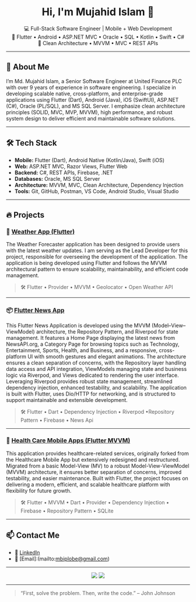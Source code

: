 <h1 align="center">Hi, I'm Mujahid Islam 👋</h1>

<p align="center">
  💻 Full-Stack Software Engineer | Mobile + Web Development<br>
  📱 Flutter • Android • ASP.NET MVC • Oracle • SQL • Kotlin • Swift • C#<br>
  🧠 Clean Architecture • MVVM • MVC • REST APIs
</p>

---

## 🚀 About Me

I’m Md. Mujahid Islam, a Senior Software Engineer at United Finance PLC with over 9 years of experience in software engineering. I specialize in developing scalable native, cross-platform, and enterprise-grade applications using Flutter (Dart), Android (Java), iOS (SwiftUI), ASP.NET (C#), Oracle (PL/SQL), and MS SQL Server. I emphasize clean architecture principles (SOLID, MVC, MVP, MVVM), high performance, and robust system design to deliver efficient and maintainable software solutions.

---

## 🛠️ Tech Stack

- **Mobile:** Flutter (Dart), Android Native (Kotlin/Java), Swift (iOS)
- **Web:** ASP.NET MVC, Razor Views, Flutter Web
- **Backend:** C#, REST APIs, Firebase, .NET
- **Databases:** Oracle, MS SQL Server
- **Architecture:** MVVM, MVC, Clean Architecture, Dependency Injection
- **Tools:** Git, GitHub, Postman, VS Code, Android Studio, Visual Studio

---

## 🔥 Projects

### 📱 [Weather App (Flutter)](https://github.com/mbiplobe/weather_in_mvvm_flutter)
The Weather Forecaster application has been designed to provide users with the latest weather updates. I am serving as the Lead Developer for this project, responsible for overseeing the development of the application. The application is being developed using Flutter and follows the MVVM architectural pattern to ensure scalability, maintainability, and efficient code management.

> 🛠 Flutter • Provider • MVVM • Geolocator • Open Weather API

---

### 📦 [Flutter News App](https://github.com/mbiplobe/flutter_news_app.git)
This Flutter News Application is developed using the MVVM (Model–View–ViewModel) architecture, the Repository Pattern, and Riverpod for state management. It features a Home Page displaying the latest news from NewsAPI.org, a Category Page for browsing topics such as Technology, Entertainment, Sports, Health, and Business, and a responsive, cross-platform UI with smooth gestures and elegant animations. The architecture ensures a clean separation of concerns, with the Repository layer handling data access and API integration, ViewModels managing state and business logic via Riverpod, and Views dedicated to rendering the user interface. Leveraging Riverpod provides robust state management, streamlined dependency injection, enhanced testability, and scalability. The application is built with Flutter, uses Dio/HTTP for networking, and is structured to support maintainable and extensible development.

> 🛠 Flutter • Dart • Dependency Injection • Riverpod •Repository Pattern  • Firebase • News Api

---

### 🧾 [Health Care Mobile Apps (Flutter MVVM)](https://github.com/mbiplobe/flutter_healthcare_app)
This application provides healthcare-related services, originally forked from the Healthcare Mobile App but extensively redesigned and restructured. Migrated from a basic Model-View (MV) to a robust Model-View-ViewModel (MVVM) architecture, it ensures better separation of concerns, improved testability, and easier maintenance. Built with Flutter, the project focuses on delivering a modern, efficient, and scalable healthcare platform with flexibility for future growth.

> 🛠 Flutter • MVVM • Dart • Provider • Dependency Injection • Firebase • Repository Pattern • SQLite 

---

## 📫 Contact Me

- 💼 [LinkedIn](https://linkedin.com/in/mbiplobe)
- 📧 [Email]:(mailto:mbiplobe@gmail.com)

---

<p align="center">
  <img src="https://img.shields.io/github/followers/your-username?style=social" />
  <img src="https://img.shields.io/github/stars/your-username?style=social" />
</p>

---

> “First, solve the problem. Then, write the code.” – John Johnson
